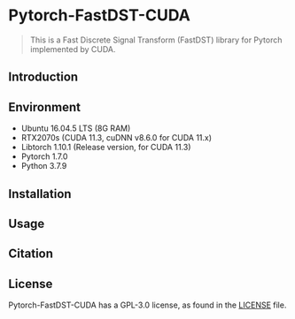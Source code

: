 # Pytorch-FastDST-CUDA

> This is a Fast Discrete Signal Transform (FastDST) library for Pytorch implemented by CUDA.

## Introduction

## Environment

* Ubuntu 16.04.5 LTS (8G RAM)
* RTX2070s (CUDA 11.3, cuDNN v8.6.0 for CUDA 11.x)
* Libtorch 1.10.1 (Release version, for CUDA 11.3)
* Pytorch 1.7.0
* Python 3.7.9

## Installation

## Usage

## Citation

## License

Pytorch-FastDST-CUDA has a GPL-3.0 license, as found in the [LICENSE](./LICENSE) file.
